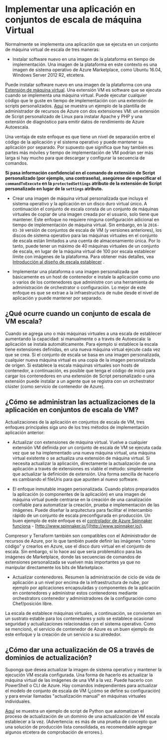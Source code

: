 <properties
    pageTitle="Implementar una aplicación en conjuntos de escala de máquina Virtual | Microsoft Azure"
    description="Implementar una aplicación en conjuntos de escala de máquina Virtual"
    services="virtual-machine-scale-sets"
    documentationCenter=""
    authors="gbowerman"
    manager="timlt"
    editor=""
    tags="azure-resource-manager"/>

<tags
    ms.service="virtual-machine-scale-sets"
    ms.workload="na"
    ms.tgt_pltfrm="na"
    ms.devlang="na"
    ms.topic="article"
    ms.date="08/26/2016"
    ms.author="guybo"/>

# <a name="deploy-an-app-on-virtual-machine-scale-sets"></a>Implementar una aplicación en conjuntos de escala de máquina Virtual

Normalmente se implementa una aplicación que se ejecuta en un conjunto de máquina virtual de escala de tres maneras:

- Instalar software nuevo en una imagen de la plataforma en tiempo de implementación. Una imagen de la plataforma en este contexto es una imagen de sistema operativo de Azure Marketplace, como Ubuntu 16.04, Windows Server 2012 R2, etcetera.

Puede instalar software nuevo en una imagen de la plataforma con una [Extensión de máquina virtual](../virtual-machines/virtual-machines-windows-extensions-features.md). Una extensión VM es software que se ejecuta cuando se implementa una máquina virtual. Puede ejecutar cualquier código que le guste en tiempo de implementación con una extensión de scripts personalizados. [Aquí](https://github.com/Azure/azure-quickstart-templates/tree/master/201-vmss-lapstack-autoscale) se muestra un ejemplo de la plantilla de administrador de recursos de Azure con dos extensiones VM: un extensión de Script personalizado de Linux para instalar Apache y PHP y una extensión de diagnóstico para emitir datos de rendimiento de Azure Autoescala.

Una ventaja de este enfoque es que tiene un nivel de separación entre el código de la aplicación y el sistema operativo y puede mantener su aplicación por separado. Por supuesto que significa que hay también es partes más móviles y tiempo de implementación de VM podrían ser más larga si hay mucho para que descargar y configurar la secuencia de comandos.

**Si pasa información confidencial en el comando de extensión de Script personalizado (por ejemplo, una contraseña), asegúrese de especificar el `commandToExecute` en la `protectedSettings` atributo de la extensión de Script personalizado en lugar de la `settings` atributo.**

- Crear una imagen de máquina virtual personalizada que incluya el sistema operativo y la aplicación en un disco duro virtual único. A continuación el conjunto de escala consta de un conjunto de máquinas virtuales de copiar de una imagen creada por el usuario, solo tiene que mantener. Este enfoque no requiere ninguna configuración adicional en tiempo de implementación de máquina virtual. Sin embargo, en la `2016-03-30` versión de conjuntos de escala de VM (y versiones anteriores), los discos de sistema operativo para las máquinas virtuales en el conjunto de escala están limitados a una cuenta de almacenamiento única. Por lo tanto, puede tener un máximo de 40 máquinas virtuales de un conjunto de escala, en lugar de la máquina virtual de 100 por escala establecer límite con imágenes de la plataforma. Para obtener más detalles, vea [Introducción al diseño de escala establecer](./virtual-machine-scale-sets-design-overview.md) .

- Implementar una plataforma o una imagen personalizada que básicamente es un host de contenedor e instale la aplicación como uno o varios de los contenedores que administre con una herramienta de administración de orchestrator o configuración. Lo mejor de este enfoque es que se extrae a la infraestructura de nube desde el nivel de aplicación y puede mantener por separado.

## <a name="what-happens-when-a-vm-scale-set-scales-out"></a>¿Qué ocurre cuando un conjunto de escala de VM escala?

Cuando se agrega uno o más máquinas virtuales a una escala de establecer aumentando la capacidad: si manualmente o a través de Autoescala: la aplicación se instala automáticamente. Para ejemplo si establece la escala tiene extensiones definidas, en una nueva máquina virtual ejecute cada vez que se crea. Si el conjunto de escala se basa en una imagen personalizada, cualquier nueva máquina virtual es una copia de la imagen personalizada de origen. Si establece la escala máquinas virtuales son hosts de contenedor, a continuación, es posible que tenga el código de inicio para cargar los contenedores en una extensión de Script personalizado o una extensión puede instalar a un agente que se registra con un orchestrator clúster (como servicio de contenedor de Azure).

## <a name="how-do-you-manage-application-updates-in-vm-scale-sets"></a>¿Cómo se administran las actualizaciones de la aplicación en conjuntos de escala de VM?

Actualizaciones de la aplicación en conjuntos de escala de VM, tres enfoques principales siga uno de los tres métodos de implementación aplicación anterior:

* Actualizar con extensiones de máquina virtual. Vuelve a cualquier extensión VM definida por un conjunto de escala de VM se ejecuta cada vez que se ha implementado una nueva máquina virtual, una máquina virtual existente o se actualiza una extensión de máquina virtual. Si necesita actualizar la aplicación, directamente la actualización de una aplicación a través de extensiones es viable el método: simplemente que actualizar la definición de extensión. Una forma sencilla de hacerlo es cambiando el fileUris para que apunten al nuevo software.

* El enfoque inmutable imagen personalizada. Cuando platos preparados la aplicación (o componentes de la aplicación) en una imagen de máquina virtual puede centrarse en la creación de una canalización confiable para automatizar la creación, prueba e implementación de las imágenes. Puede diseñar la arquitectura para facilitar el intercambio rápido de un conjunto de escala preconfigurada en producción. Un buen ejemplo de este enfoque es el [controlador de Azure Spinnaker funciona](https://github.com/spinnaker/deck/tree/master/app/scripts/modules/azure) - [http://www.spinnaker.io/](http://www.spinnaker.io/).

Compresor y Terraform también son compatibles con el Administrador de recursos de Azure, por lo que también puede definir las imágenes "como código" y crearlos en Azure, use el disco duro virtual en el conjunto de escala. Sin embargo, si lo hace así que sería problemático para las imágenes de Marketplace, donde las secuencias de comandos de extensiones personalizada se vuelven más importantes ya que no manipular directamente los bits de Marketplace.

* Actualizar contenedores. Resumen la administración de ciclo de vida de aplicación a un nivel por encima de la infraestructura de nube, por ejemplo por aplicaciones encapsuladas y componentes de la aplicación en contenedores y administrar estos contenedores mediante orchestrators contenedor y administradores de la configuración como Chef/posición libre.

La escala de establece máquinas virtuales, a continuación, se convierten en un sustrato estable para los contenedores y solo se establece ocasional seguridad y actualizaciones relacionadas con el sistema operativo. Como se mencionó, el servicio de contenedor de Azure es un buen ejemplo de este enfoque y la creación de un servicio a su alrededor.

## <a name="how-do-you-roll-out-an-os-update-across-update-domains"></a>¿Cómo dar una actualización de OS a través de dominios de actualización?

Suponga que desea actualizar la imagen de sistema operativo y mantener la ejecución VM escala configurada. Una forma de hacerlo es actualizar la máquina virtual de las imágenes de una VM a la vez. Puede hacerlo con PowerShell o CLI de Azure. Hay comandos independientes para actualizar el modelo de conjunto de escala de VM (¿cómo se define su configuración) y para enviar llamadas "actualización manual" en máquinas virtuales individuales.

[Aquí](https://github.com/gbowerman/vmsstools) se muestra un ejemplo de script de Python que automatizan el proceso de actualización de un dominio de una actualización de VM escala establecer a la vez. (Advertencia: es más de una prueba de concepto que una solución de producción lista consolidada, es recomendable agregar algunos etcetera de comprobación de errores.).

